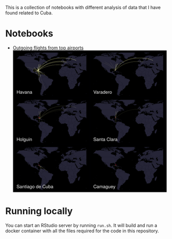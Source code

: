 This is a collection of notebooks with different analysis of data that I have found related to Cuba.

# Notebooks

- [Outgoing flights from top airports](http://arielrodriguezromero.com/cuba-plots/00-outgoing-flights.nb.html)
  ![flights from Cuba](/IMG/cuba-flights.png)

# Running locally

You can start an RStudio server by running `run.sh`. It will build and run a docker container with all the files required for the code in this repository.
